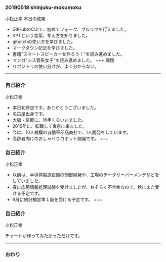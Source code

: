 ### 20190518 shinjuku-mokumoku
小松正幸
本日の成果
* GitHubのCUIで、初めてフォーク、プルリクを行えました。
* KPTという言葉、考え方を知りました。
* gitpitchの使い方を学びました。
* マークダウン記法を学びました。
* 書籍"スマートスピーカーを作ろう！"を読み進めました。
* マンガ"シス管系女子"を読み進めました。
+++
課題
* リポジトリの使い分けが、よく分からない。

---
### 自己紹介
小松正幸

* 本日初参加です。ありがとうございました。
* 名古屋出身です。
* 大阪・京都に、16年くらいいました。
* 2016年に、転職して東京に来ました。
* 今は、10人規模の自動車部品商社で、1人開発をしています。
* 高齢者向けのおしゃべりロボット開発です。
+++
### 自己紹介
小松正幸

* 以前は、半導体製造設備の制御開発や、工場のデータサーバーメンテなどをしていました。
* 春に応用情報処理試験を受けましたが、おそらく不合格なので、秋にまた受ける予定です。
* 6月に統計検定準１級を受ける予定です。
+++

### 自己紹介
小松正幸

<canvas data-chart="radar">
<!--
{
 "data": {
  "labels": ["dialogflow", "水泳", "python", "コイン集め", "raspberryPi", "ダイエット", "Node.js", "銭湯"],
  "datasets": [
   {
    "data":[30, 10, 30, 20, 40, 30, 10, 50],
    "label":"現状",
    "backgroundColor":"rgba(80,160,240,.8)"
   },
   {
    "data":[50, 50, 70, 40, 30, 80, 20, 50],
    "label":"これからの意気込み",
    "backgroundColor":"rgba(240,160,80,.8)"
   }
  ]
 },
 "options": { "responsive": "true", "scale":{"ticks":{"min":0, "max":100}}}
}
-->
</canvas>
チャートが作ってみたかっただけです。

---


### おわり
